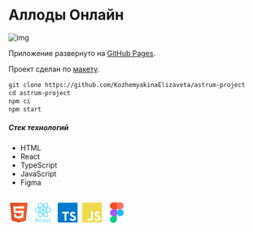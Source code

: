 # Аллоды Онлайн
![img](./public/assets/logo.jpg)

Приложение развернуто на [GitHub Pages](https://kozhemyakinaelizaveta.github.io/astrum-project).


Проект сделан по [макету](https://www.figma.com/file/osd6zziQmiUgnl2uDDZ1uP/a1-test?type=design&node-id=1-3&mode=design&t=32AB66IZsXtc2baK-0).
```
git clone https://github.com/KozhemyakinaElizaveta/astrum-project
cd astrum-project
npm ci
npm start
```
##### Стек технологий
- HTML
- React
- TypeScript
- JavaScript
- Figma

<div align="left">
  <br/>
  <img src="https://github.com/devicons/devicon/blob/master/icons/html5/html5-original.svg" title="HTML5" alt="HTML" width="40" height="40"/>&nbsp;
  <img src="https://github.com/devicons/devicon/blob/master/icons/react/react-original-wordmark.svg" title="React" alt="React" width="40" height="40"/>&nbsp;
  <img src="https://github.com/devicons/devicon/blob/master/icons/typescript/typescript-plain.svg" title="TypeScript" alt="TypeScript" width="40" height="40"/>&nbsp;
  <img src="https://github.com/devicons/devicon/blob/master/icons/javascript/javascript-plain.svg" title="JavaScript" alt="JavaScript" width="40" height="40"/>&nbsp;
  <img src="https://github.com/devicons/devicon/blob/master/icons/figma/figma-original.svg" title="Figma" alt="Figma" width="40" height="40"/>&nbsp;
</div>